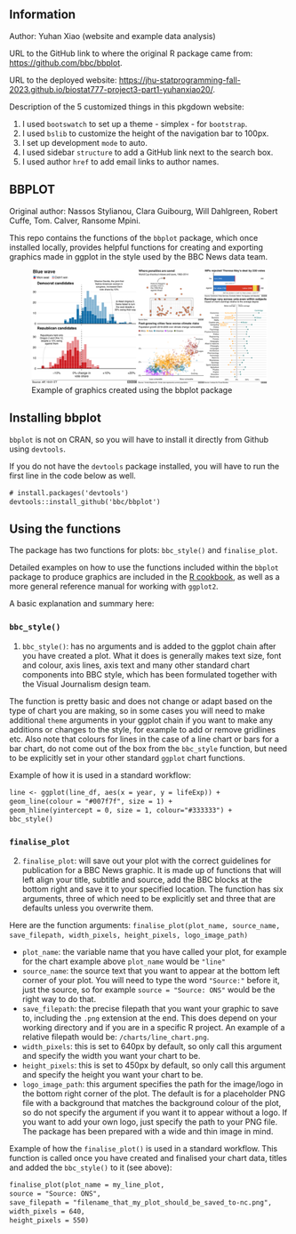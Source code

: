 
<!-- README.md is generated from README.Rmd. Please edit that file -->

## Information

Author: Yuhan Xiao (website and example data analysis)

URL to the GitHub link to where the original R package came from:
<https://github.com/bbc/bbplot>.

URL to the deployed website:
<https://jhu-statprogramming-fall-2023.github.io/biostat777-project3-part1-yuhanxiao20/>.

Description of the 5 customized things in this pkgdown website:

1.  I used `bootswatch` to set up a theme - simplex - for `bootstrap`.
2.  I used `bslib` to customize the height of the navigation bar to
    100px.
3.  I set up development `mode` to auto.
4.  I used sidebar `structure` to add a GitHub link next to the search
    box.
5.  I used author `href` to add email links to author names.

## BBPLOT

<!-- badges: start -->
<!-- badges: end -->

Original author: Nassos Stylianou, Clara Guibourg, Will Dahlgreen,
Robert Cuffe, Tom. Calver, Ransome Mpini.

This repo contains the functions of the `bbplot` package, which once
installed locally, provides helpful functions for creating and exporting
graphics made in ggplot in the style used by the BBC News data team.

<figure>
<img src="man/figures/bbplot_example_plots.png"
alt="Example of graphics created using the bbplot package" />
<figcaption aria-hidden="true">Example of graphics created using the
bbplot package</figcaption>
</figure>

## Installing bbplot

`bbplot` is not on CRAN, so you will have to install it directly from
Github using `devtools`.

If you do not have the `devtools` package installed, you will have to
run the first line in the code below as well.

    # install.packages('devtools')
    devtools::install_github('bbc/bbplot')

## Using the functions

The package has two functions for plots: `bbc_style()` and
`finalise_plot`.

Detailed examples on how to use the functions included within the
`bbplot` package to produce graphics are included in the [R
cookbook](https://bbc.github.io/rcookbook/), as well as a more general
reference manual for working with `ggplot2`.

A basic explanation and summary here:

### `bbc_style()`

1.  `bbc_style()`: has no arguments and is added to the ggplot chain
    after you have created a plot. What it does is generally makes text
    size, font and colour, axis lines, axis text and many other standard
    chart components into BBC style, which has been formulated together
    with the Visual Journalism design team.

The function is pretty basic and does not change or adapt based on the
type of chart you are making, so in some cases you will need to make
additional `theme` arguments in your ggplot chain if you want to make
any additions or changes to the style, for example to add or remove
gridlines etc. Also note that colours for lines in the case of a line
chart or bars for a bar chart, do not come out of the box from the
`bbc_style` function, but need to be explicitly set in your other
standard `ggplot` chart functions.

Example of how it is used in a standard workflow:

    line <- ggplot(line_df, aes(x = year, y = lifeExp)) +
    geom_line(colour = "#007f7f", size = 1) +
    geom_hline(yintercept = 0, size = 1, colour="#333333") +
    bbc_style()

### `finalise_plot`

2.  `finalise_plot`: will save out your plot with the correct guidelines
    for publication for a BBC News graphic. It is made up of functions
    that will left align your title, subtitle and source, add the BBC
    blocks at the bottom right and save it to your specified location.
    The function has six arguments, three of which need to be explicitly
    set and three that are defaults unless you overwrite them.

Here are the function arguments:
`finalise_plot(plot_name, source_name, save_filepath, width_pixels, height_pixels, logo_image_path)`

- `plot_name`: the variable name that you have called your plot, for
  example for the chart example above `plot_name` would be `"line"`  
- `source_name`: the source text that you want to appear at the bottom
  left corner of your plot. You will need to type the word `"Source:"`
  before it, just the source, so for example `source = "Source: ONS"`
  would be the right way to do that.
- `save_filepath`: the precise filepath that you want your graphic to
  save to, including the `.png` extension at the end. This does depend
  on your working directory and if you are in a specific R project. An
  example of a relative filepath would be: `/charts/line_chart.png`.  
- `width_pixels`: this is set to 640px by default, so only call this
  argument and specify the width you want your chart to be.
- `height_pixels`: this is set to 450px by default, so only call this
  argument and specify the height you want your chart to be.
- `logo_image_path`: this argument specifies the path for the image/logo
  in the bottom right corner of the plot. The default is for a
  placeholder PNG file with a background that matches the background
  colour of the plot, so do not specify the argument if you want it to
  appear without a logo. If you want to add your own logo, just specify
  the path to your PNG file. The package has been prepared with a wide
  and thin image in mind.

Example of how the `finalise_plot()` is used in a standard workflow.
This function is called once you have created and finalised your chart
data, titles and added the `bbc_style()` to it (see above):

    finalise_plot(plot_name = my_line_plot,
    source = "Source: ONS",
    save_filepath = "filename_that_my_plot_should_be_saved_to-nc.png",
    width_pixels = 640,
    height_pixels = 550)

